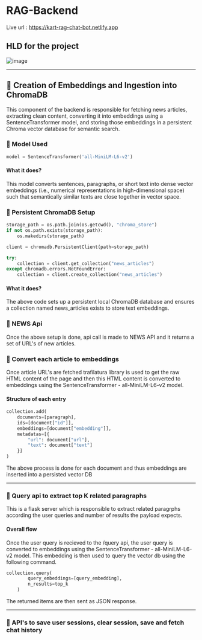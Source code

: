 # RAG-Backend

Live url : https://kart-rag-chat-bot.netlify.app

## HLD for the project
![image](https://github.com/user-attachments/assets/c68d88fc-750a-4bac-9023-7f97d7a808e7)

---

## 📌 Creation of Embeddings and Ingestion into ChromaDB

This component of the backend is responsible for fetching news articles, extracting clean content, converting it into embeddings using a SentenceTransformer model, and storing those embeddings in a persistent Chroma vector database for semantic search.

### 📌 Model Used

```python
model = SentenceTransformer('all-MiniLM-L6-v2')
```

#### What it does?

This model converts sentences, paragraphs, or short text into dense vector embeddings (i.e., numerical representations in high-dimensional space) such that semantically similar texts are close together in vector space.

### 📌 Persistent ChromaDB Setup

```python
storage_path = os.path.join(os.getcwd(), "chroma_store")
if not os.path.exists(storage_path):
    os.makedirs(storage_path)

client = chromadb.PersistentClient(path=storage_path)

try:
    collection = client.get_collection("news_articles")
except chromadb.errors.NotFoundError:
    collection = client.create_collection("news_articles")
```

#### What it does?

The above code sets up a persistent local ChromaDB database and ensures a collection named news_articles exists to store text embeddings.

### 📌 NEWS Api

Once the above setup is done, api call is made to NEWS API and it returns a set of URL's of new articles.

### 📌 Convert each article to embeddings

Once article URL's are fetched trafilatura library is used to get the raw HTML content of the page and then this HTML content is converted to embeddings using the SentenceTransformer - all-MiniLM-L6-v2 model.

#### Structure of each entry

```python
collection.add(
    documents=[paragraph],                    
    ids=[document["id"]],                     
    embeddings=[document["embedding"]],        
    metadatas=[{
        "url": document["url"],                
        "text": document["text"]             
    }]
)
```

The above process is done for each document and thus embeddings are inserted into a persisted vector DB

---

### 🎯 Query api to extract top K related paragraphs

This is a flask server which is responsible to extract related paragrphs according the user queries and number of results the payload expects.

#### Overall flow

Once the user query is recieved to the /query api, the user query is converted to embeddings using the SentenceTransformer - all-MiniLM-L6-v2 model. This embedding is then used to query the vector db using the following command.

```python
collection.query(
        query_embeddings=[query_embedding],
        n_results=top_k
    )
```

The returned items are then sent as JSON response.

---

### 🧶 API's to save user sessions, clear session, save and fetch chat history



